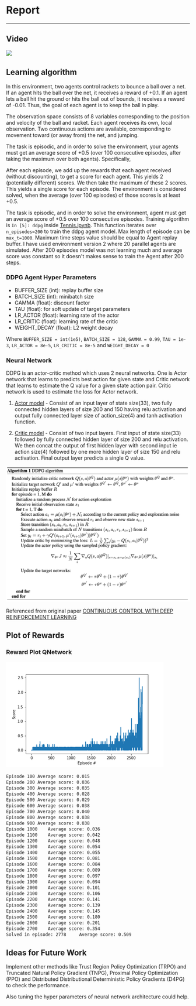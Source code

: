 # Report
---

## Video 

[![](http://img.youtube.com/vi/C5LOgWMtFrY/0.jpg)](http://www.youtube.com/watch?v=rC5LOgWMtFrY "")

## Learning algorithm

In this environment, two agents control rackets to bounce a ball over a net. If an agent hits the ball over the net, it receives a reward of +0.1. If an agent lets a ball hit the ground or hits the ball out of bounds, it receives a reward of -0.01. Thus, the goal of each agent is to keep the ball in play.

The observation space consists of 8 variables corresponding to the position and velocity of the ball and racket. Each agent receives its own, local observation. Two continuous actions are available, corresponding to movement toward (or away from) the net, and jumping.

The task is episodic, and in order to solve the environment, your agents must get an average score of +0.5 (over 100 consecutive episodes, after taking the maximum over both agents). Specifically,

After each episode, we add up the rewards that each agent received (without discounting), to get a score for each agent. This yields 2 (potentially different) scores. We then take the maximum of these 2 scores.
This yields a single score for each episode.
The environment is considered solved, when the average (over 100 episodes) of those scores is at least +0.5.

The task is episodic, and in order to solve the environment, agent must get an average score of +0.5 over 100 consecutive episodes. 
Training algorithm is `In [5]: ddpg` inside [Tennis.ipynb](https://github.com/AInitikesh/DRLND-p3_collab-compet/blob/main/Tennis.ipynb). This function iterates over `n_episodes=200` to train the ddpg agent model. Max length of episode can be `max_t=1000`. Maximum time steps value should be equal to Agent replay buffer. I have used environment version 2 where 20 parallel agents are simulated. After 200 episodes model was not learning much and average score was constant so it doesn't makes sense to train the Agent after 200 steps. 

### DDPG Agent Hyper Parameters

- BUFFER_SIZE (int): replay buffer size
- BATCH_SIZE (int): minibatch size
- GAMMA (float): discount factor
- TAU (float): for soft update of target parameters
- LR_ACTOR (float): learning rate of the actor 
- LR_CRITIC (float): learning rate of the critic
- WEIGHT_DECAY (float): L2 weight decay

Where 
`BUFFER_SIZE = int(1e5)`, `BATCH_SIZE = 128`, `GAMMA = 0.99`, `TAU = 1e-3`, `LR_ACTOR = 8e-5`, `LR_CRITIC = 8e-5` and `WEIGHT_DECAY = 0`   

### Neural Network

DDPG is an actor-critic method which uses 2 neural networks. One is Actor network that learns to predicts best action for given state and Critic network that learns to estimate the Q value for a given state action pair. Critic network is used to estimate the loss for Actor network.

1) [Actor model](https://github.com/AInitikesh/DRLND-p3_collab-compet/blob/main/model.py#L12) - Consist of an input layer of state size(33), two fully connected hidden layers of size 200 and 150 having relu activation and output fully connected layer size of action_size(4) and tanh activation function.

1) [Critic model](https://github.com/AInitikesh/DRLND-p3_collab-compet/blob/main/model.py#L44) - Consist of two input layers. First  input of state size(33) followed by fully connected hidden layer of size 200 and relu activation. We then concat the output of first hidden layer with second input ie action size(4) followed by one more hidden layer of size 150 and relu activation. Final output layer predicts a single Q value.

![DDPG algorithm](https://github.com/AInitikesh/DRLND-p3_collab-compet/blob/master/ddpg-algo.png)

Referenced from original paper [CONTINUOUS CONTROL WITH DEEP REINFORCEMENT
LEARNING](https://arxiv.org/pdf/1509.02971v6.pdf)

## Plot of Rewards

### Reward Plot QNetwork

![Reward Plot DDPG Network](https://github.com/AInitikesh/DRLND-p3_collab-compet/blob/master/score-card.png)

```
Episode 100	Average score: 0.015
Episode 200	Average score: 0.036
Episode 300	Average score: 0.035
Episode 400	Average score: 0.028
Episode 500	Average score: 0.029
Episode 600	Average score: 0.038
Episode 700	Average score: 0.040
Episode 800	Average score: 0.038
Episode 900	Average score: 0.038
Episode 1000	Average score: 0.036
Episode 1100	Average score: 0.042
Episode 1200	Average score: 0.048
Episode 1300	Average score: 0.054
Episode 1400	Average score: 0.055
Episode 1500	Average score: 0.081
Episode 1600	Average score: 0.084
Episode 1700	Average score: 0.089
Episode 1800	Average score: 0.097
Episode 1900	Average score: 0.094
Episode 2000	Average score: 0.101
Episode 2100	Average score: 0.106
Episode 2200	Average score: 0.141
Episode 2300	Average score: 0.139
Episode 2400	Average score: 0.145
Episode 2500	Average score: 0.180
Episode 2600	Average score: 0.201
Episode 2700	Average score: 0.354
Solved in episode: 2778 	Average score: 0.509
```

## Ideas for Future Work

Implement other methods like Trust Region Policy Optimization (TRPO) and Truncated Natural Policy Gradient (TNPG), Proximal Policy Optimization (PPO) and Distributed Distributional Deterministic Policy Gradients (D4PG) to check the performance. 

Also tuning the hyper parameters of neural network architecture could help.